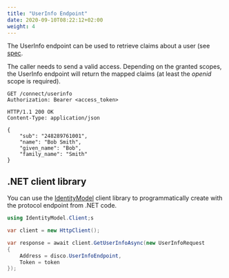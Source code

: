 ```yaml
---
title: "UserInfo Endpoint"
date: 2020-09-10T08:22:12+02:00
weight: 4
---
```


The UserInfo endpoint can be used to retrieve claims about a user (see [spec](http://openid.net/specs/openid-connect-core-1_0.html#UserInfo). 

The caller needs to send a valid access.
Depending on the granted scopes, the UserInfo endpoint will return the mapped claims (at least the *openid* scope is required).

```
GET /connect/userinfo
Authorization: Bearer <access_token>
```

```
HTTP/1.1 200 OK
Content-Type: application/json

{
    "sub": "248289761001",
    "name": "Bob Smith",
    "given_name": "Bob",
    "family_name": "Smith"
}
```

## .NET client library
You can use the [IdentityModel](https://identitymodel.readthedocs.io) client library to programmatically create with the protocol endpoint from .NET code.

```cs
using IdentityModel.Client;s

var client = new HttpClient();

var response = await client.GetUserInfoAsync(new UserInfoRequest
{
    Address = disco.UserInfoEndpoint,
    Token = token
});
```